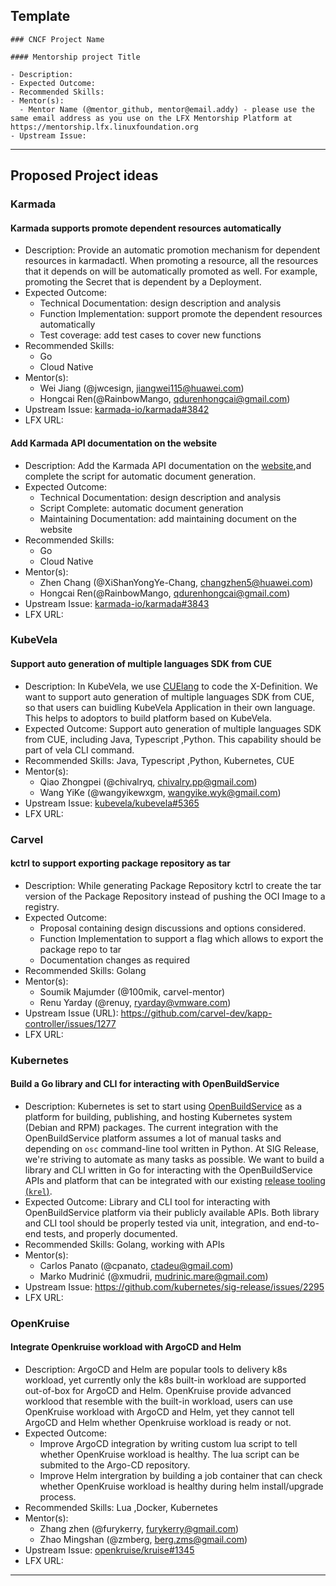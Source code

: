## Template

```
### CNCF Project Name

#### Mentorship project Title

- Description:
- Expected Outcome:
- Recommended Skills:
- Mentor(s):
  - Mentor Name (@mentor_github, mentor@email.addy) - please use the same email address as you use on the LFX Mentorship Platform at https://mentorship.lfx.linuxfoundation.org
- Upstream Issue:

```

---

## Proposed Project ideas

### Karmada

#### Karmada supports promote dependent resources automatically

- Description: Provide an automatic promotion mechanism for dependent resources in karmadactl. When promoting a resource, all the resources that it depends on will be automatically promoted as well. For example, promoting the Secret that is dependent by a Deployment.
- Expected Outcome:
  - Technical Documentation: design description and analysis
  - Function Implementation: support promote the dependent resources automatically
  - Test coverage: add test cases to cover new functions
- Recommended Skills:
  - Go
  - Cloud Native
- Mentor(s):
  - Wei Jiang (@jwcesign, jiangwei115@huawei.com)
  - Hongcai Ren(@RainbowMango, qdurenhongcai@gmail.com)
- Upstream Issue: [karmada-io/karmada#3842](https://github.com/karmada-io/karmada/issues/3842)
- LFX URL: 

#### Add Karmada API documentation on the website

- Description: Add the Karmada API documentation on the [website](https://github.com/karmada-io/website),and complete the script for automatic document generation.
- Expected Outcome:
  - Technical Documentation: design description and analysis
  - Script Complete: automatic document generation
  - Maintaining Documentation: add maintaining document on the website
- Recommended Skills:
  - Go
  - Cloud Native
- Mentor(s):
  - Zhen Chang (@XiShanYongYe-Chang, changzhen5@huawei.com)
  - Hongcai Ren(@RainbowMango, qdurenhongcai@gmail.com)
- Upstream Issue: [karmada-io/karmada#3843](https://github.com/karmada-io/karmada/issues/3843)
- LFX URL: 

### KubeVela

#### Support auto generation of multiple languages SDK from CUE

- Description: In KubeVela, we use [CUElang](https://cuelang.org/) to code the X-Definition. We want to support auto generation of multiple languages SDK from CUE, so that users can buidling KubeVela Application in their own language. This helps to adoptors to build platform based on KubeVela.
- Expected Outcome: Support auto generation of multiple languages SDK from CUE, including Java, Typescript ,Python. This capability should be part of vela CLI command.
- Recommended Skills: Java, Typescript ,Python, Kubernetes, CUE
- Mentor(s): 
    - Qiao Zhongpei (@chivalryq, chivalry.pp@gmail.com) 
    - Wang YiKe (@wangyikewxgm, wangyike.wyk@gmail.com)
- Upstream Issue: [kubevela/kubevela#5365](https://github.com/kubevela/kubevela/issues/5365)
- LFX URL: 

### Carvel

#### kctrl to support exporting package repository as tar

- Description: While generating Package Repository kctrl to create the tar version of the Package Repository instead of pushing the OCI Image to a registry. 
- Expected Outcome: 
    - Proposal containing design discussions and options considered.
    - Function Implementation to support a flag which allows to export the package repo to tar
    - Documentation changes as required 
- Recommended Skills: Golang
- Mentor(s): 
    - Soumik Majumder (@100mik, carvel-mentor)
    - Renu Yarday (@renuy, ryarday@vmware.com)
- Upstream Issue (URL): https://github.com/carvel-dev/kapp-controller/issues/1277
- LFX URL: 

### Kubernetes

#### Build a Go library and CLI for interacting with OpenBuildService

- Description: Kubernetes is set to start using [OpenBuildService](http://openbuildservice.org) as a platform for building, publishing, and hosting Kubernetes system (Debian and RPM) packages. The current integration with the OpenBuildService platform assumes a lot of manual tasks and depending on `osc` command-line tool written in Python. At SIG Release, we're striving to automate as many tasks as possible. We want to build a library and CLI written in Go for interacting with the OpenBuildService APIs and platform that can be integrated with our existing [release tooling (`krel`)](http://github.com/kubernetes/release).
- Expected Outcome: Library and CLI tool for interacting with OpenBuildService platform via their publicly available APIs. Both library and CLI tool should be properly tested via unit, integration, and end-to-end tests, and properly documented.
- Recommended Skills: Golang, working with APIs
- Mentor(s):
  - Carlos Panato (@cpanato, ctadeu@gmail.com)
  - Marko Mudrinić (@xmudrii, mudrinic.mare@gmail.com)
- Upstream Issue: https://github.com/kubernetes/sig-release/issues/2295
- LFX URL: 

### OpenKruise

#### Integrate Openkruise workload with ArgoCD and Helm

- Description: ArgoCD and Helm are popular tools to delivery k8s workload, yet currently only the k8s built-in workload are supported out-of-box for ArgoCD and Helm. OpenKruise provide advanced worklood that resemble with the built-in workload,  users can use OpenKruise workload with ArgoCD and Helm, yet they cannot tell ArgoCD and Helm whether Openkruise workload is ready or not. 
- Expected Outcome:
  - Improve ArgoCD integration by writing custom lua script to tell whether OpenKruise workload is healthy. The lua script can be submited to the Argo-CD repository.
  - Improve Helm intergration by building a job container that can check whether OpenKruise workload is healthy during helm install/upgrade process. 
- Recommended Skills: Lua ,Docker, Kubernetes
- Mentor(s):
    - Zhang zhen (@furykerry, furykerry@gmail.com)
    - Zhao Mingshan (@zmberg, berg.zms@gmail.com)
- Upstream Issue: [openkruise/kruise#1345](https://github.com/openkruise/kruise/issues/1345)
- LFX URL: 

---
